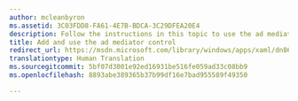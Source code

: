 ```yaml
---
author: mcleanbyron
ms.assetid: 3C03FDD8-FA61-4E7B-BDCA-3C29DFEA20E4
description: Follow the instructions in this topic to use the ad mediator control in your app.
title: Add and use the ad mediator control
redirect_url: https://msdn.microsoft.com/library/windows/apps/xaml/dn864355.aspx
translationtype: Human Translation
ms.sourcegitcommit: 5bf07d3001e92ed16931be516fe059ad33c08bb9
ms.openlocfilehash: 8893abe389365b37b99df16e7bad955589f49350

---
```





<!--HONumber=Aug16_HO3-->


